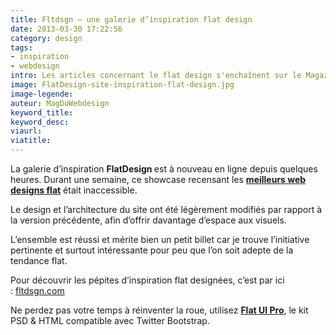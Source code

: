 ```yaml
---
title: Fltdsgn – une galerie d’inspiration flat design
date: 2013-03-30 17:22:56
category: design
tags:
- inspiration
- webdesign
intro: Les articles concernant le flat design s'enchaînent sur le Magazine du Webdesign. Mais c'est pour vous annoncer une bonne nouvelle.
image: FlatDesign-site-inspiration-flat-design.jpg
image-legende:
auteur: MagDuWebdesign
keyword_title:
keyword_desc:
viaurl:
viatitle:
---
```


<p>La galerie d’inspiration&nbsp;<strong>FlatDesign&nbsp;</strong>est à nouveau en ligne depuis quelques heures. Durant une semaine, ce showcase recensant les <strong><a title="Flat design et Thèmes WordPress – 15 exemples à suivre" href="http://magazineduwebdesign.com/theme-wordpress-flat-design">meilleurs web designs flat</a></strong> était inaccessible.&nbsp;</p>
<p>Le design et l’architecture du site ont été&nbsp;légèrement&nbsp;modifiés par rapport à la version précédente, afin d’offrir davantage d’espace aux visuels.</p>
<p>L’ensemble est réussi et mérite bien un petit billet car je trouve l’initiative pertinente et surtout intéressante pour peu que l’on soit adepte de la tendance flat.</p>
<p>Pour découvrir les pépites d’inspiration flat designées, c’est par ici :&nbsp;<a title="fltdsgn.com" href="http://fltdsgn.com/" target="_blank">fltdsgn.com</a></p>
<p>Ne perdez pas votre temps à réinventer la roue, utilisez <a onclick="_gaq.push(['_trackEvent', 'FlatUIPro', 'Clic', 'Ad anchor bottom article', 7]);" href="http://designmodo.com/flat?u=356" target="_blank"><strong>Flat UI Pro</strong></a>, le kit PSD &amp; HTML compatible avec Twitter Bootstrap.</p>